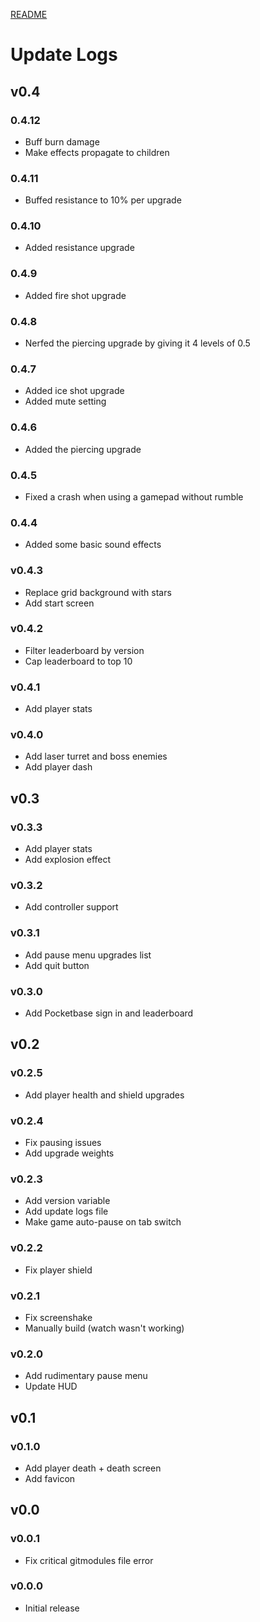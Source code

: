 [README](README.md)

# Update Logs

## v0.4

### 0.4.12
- Buff burn damage
- Make effects propagate to children

### 0.4.11
- Buffed resistance to 10% per upgrade

### 0.4.10
- Added resistance upgrade

### 0.4.9
- Added fire shot upgrade

### 0.4.8
- Nerfed the piercing upgrade by giving it 4 levels of 0.5

### 0.4.7
- Added ice shot upgrade
- Added mute setting

### 0.4.6
- Added the piercing upgrade

### 0.4.5
- Fixed a crash when using a gamepad without rumble

### 0.4.4
- Added some basic sound effects

### v0.4.3
- Replace grid background with stars
- Add start screen

### v0.4.2
- Filter leaderboard by version
- Cap leaderboard to top 10

### v0.4.1
- Add player stats

### v0.4.0
- Add laser turret and boss enemies
- Add player dash

## v0.3

### v0.3.3
- Add player stats
- Add explosion effect

### v0.3.2
- Add controller support

### v0.3.1
- Add pause menu upgrades list
- Add quit button

### v0.3.0
- Add Pocketbase sign in and leaderboard

## v0.2

### v0.2.5
- Add player health and shield upgrades

### v0.2.4
- Fix pausing issues
- Add upgrade weights

### v0.2.3
- Add version variable
- Add update logs file
- Make game auto-pause on tab switch

### v0.2.2
- Fix player shield

### v0.2.1
- Fix screenshake
- Manually build (watch wasn't working)

### v0.2.0
- Add rudimentary pause menu
- Update HUD

## v0.1

### v0.1.0
- Add player death + death screen
- Add favicon

## v0.0

### v0.0.1
- Fix critical gitmodules file error

### v0.0.0
- Initial release
